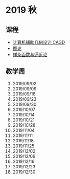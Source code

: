 # 2019 秋

## 课程

- [计算机辅助几何设计 CAGD](CAGD/) 
- [图论](GraphTheory/) 
- [样条函数与逼近论](SplineApproximation/) 

## 教学周

1. 2019/09/02
2. 2019/09/09
3. 2019/09/16
4. 2019/09/23
5. 2019/09/30
6. 2019/10/07
7. 2019/10/14
8. 2019/10/21
9. 2019/10/28
10. 2019/11/04
11. 2019/11/11
12. 2019/11/18
13. 2019/11/25
14. 2019/12/02
15. 2019/12/09
16. 2019/12/16
17. 2019/12/23
18. 2019/12/30

